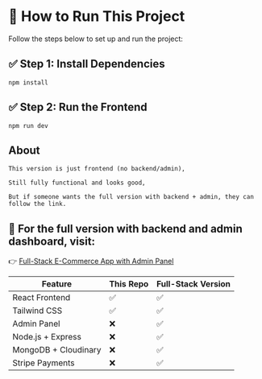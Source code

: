 # 🚀 How to Run This Project
Follow the steps below to set up and run the project:

## ✅ Step 1: Install Dependencies 
```
npm install
```
## ✅ Step 2: Run the Frontend
```
npm run dev
```
## About
    This version is just frontend (no backend/admin),
    
    Still fully functional and looks good,
    
    But if someone wants the full version with backend + admin, they can follow the link.

## 🔗 For the full version with backend and admin dashboard, visit:

👉 [Full-Stack E-Commerce App with Admin Panel](https://github.com/Harshit-HK/E-Commerce-Web-Applicatio/tree/main) 

| Feature              | This Repo | Full-Stack Version |
| -------------------- | --------- | ------------------ |
| React Frontend       | ✅        | ✅                |
| Tailwind CSS         | ✅        | ✅                |
| Admin Panel          | ❌        | ✅                |
| Node.js + Express    | ❌        | ✅                |
| MongoDB + Cloudinary | ❌        | ✅                |
| Stripe Payments      | ❌        | ✅                |
